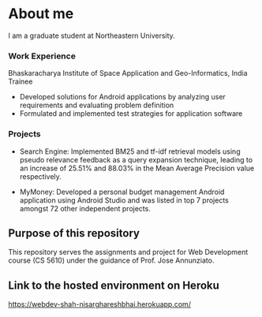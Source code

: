 # About me

I am a graduate student at Northeastern University. 

### Work Experience  

Bhaskaracharya Institute of Space Application and Geo-Informatics, India
Trainee
* Developed solutions for Android applications by analyzing user requirements and evaluating problem definition
* Formulated and implemented test strategies for application software


### Projects

* Search Engine: Implemented BM25 and tf-idf retrieval models using pseudo relevance feedback as a query expansion technique, leading to an increase of 25.51% and 88.03% in the Mean Average Precision value respectively.

* MyMoney: Developed a personal budget management Android application using Android Studio and was listed in top 7 projects amongst 72 other independent projects.


## Purpose of this repository

This repository serves the assignments and project for Web Development course (CS 5610) under the guidance of Prof. Jose Annunziato.

## Link to the hosted environment on Heroku

https://webdev-shah-nisarghareshbhai.herokuapp.com/



